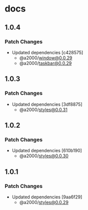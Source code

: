 # docs

## 1.0.4

### Patch Changes

- Updated dependencies [c428575]
  - @a2000/window@0.0.29
  - @a2000/taskbar@0.0.29

## 1.0.3

### Patch Changes

- Updated dependencies [3df8875]
  - @a2000/styles@0.0.31

## 1.0.2

### Patch Changes

- Updated dependencies [610b190]
  - @a2000/styles@0.0.30

## 1.0.1

### Patch Changes

- Updated dependencies [9aa6f29]
  - @a2000/styles@0.0.29
